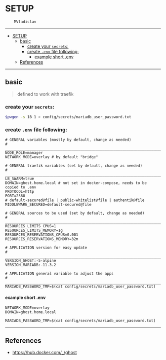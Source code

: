 # SETUP

```sh
    MVladislav
```

---

- [SETUP](#setup)
  - [basic](#basic)
    - [create your `secrets`:](#create-your-secrets)
    - [create `.env` file following:](#create-env-file-following)
      - [example short .env](#example-short-env)
  - [References](#references)

---

## basic

> defined to work with traefik

### create your `secrets`:

```sh
$pwgen -s 18 1 > config/secrets/mariadb_user_password.txt
```

### create `.env` file following:

```env
# GENERAL variables (mostly by default, change as needed)
# ______________________________________________________________________________
NODE_ROLE=manager
NETWORK_MODE=overlay # by default "bridge"

# GENERAL traefik variables (set by default, change as needed)
# ______________________________________________________________________________
LB_SWARM=true
DOMAIN=ghost.home.local # not set in docker-compose, needs to be copied to .env
PROTOCOL=http
PORT=2368
# default-secured@file | public-whitelist@file | authentik@file
MIDDLEWARE_SECURED=default-secured@file

# GENERAL sources to be used (set by default, change as needed)
# ______________________________________________________________________________
RESOURCES_LIMITS_CPUS=1
RESOURCES_LIMITS_MEMORY=1g
RESOURCES_RESERVATIONS_CPUS=0.001
RESOURCES_RESERVATIONS_MEMORY=32m

# APPLICATION version for easy update
# ______________________________________________________________________________
VERSION_GHOST:-5-alpine
VERSION_MARIADB:-11.3.2

# APPLICATION general variable to adjust the apps
# ______________________________________________________________________________
MARIADB_PASSWORD_TMP=$(cat config/secrets/mariadb_user_password.txt)
```

#### example short .env

```env
NETWORK_MODE=overlay
DOMAIN=ghost.home.local

MARIADB_PASSWORD_TMP=$(cat config/secrets/mariadb_user_password.txt)
```

---

## References

- <https://hub.docker.com/_/ghost>
